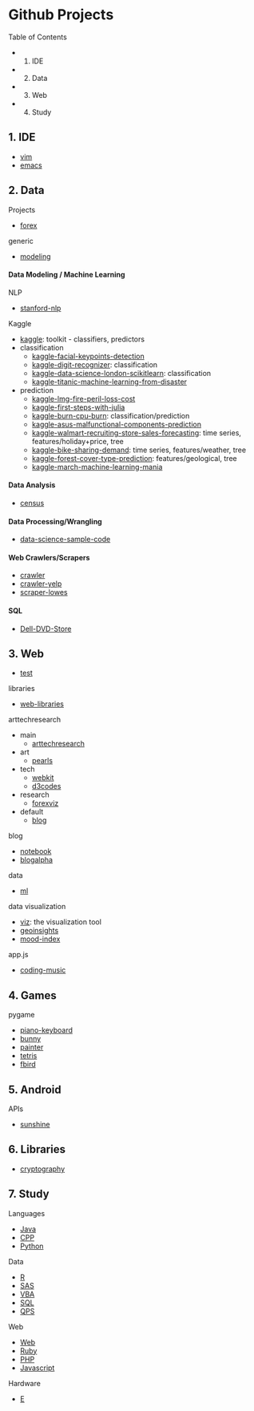 Github Projects
======

Table of Contents
- 1. IDE
- 2. Data
- 3. Web
- 4. Study

## 1. IDE
- [vim](https://github.com/KellyChan/vim)
- [emacs](https://github.com/KellyChan/emacs)

## 2. Data

Projects
- [forex](https://github.com/KellyChan/forex)


generic  
- [modeling](https://github.com/KellyChan/modeling)



#### Data Modeling / Machine Learning

NLP
- [stanford-nlp](https://github.com/KellyChan/stanford-nlp)

Kaggle
- [kaggle](https://github.com/KellyChan/kaggle): toolkit - classifiers, predictors
- classification
    - [kaggle-facial-keypoints-detection](https://github.com/KellyChan/kaggle-facial-keypoints-detection)
    - [kaggle-digit-recognizer](https://github.com/KellyChan/kaggle-digit-recognizer): classification
    - [kaggle-data-science-london-scikitlearn](https://github.com/KellyChan/kaggle-data-science-london-scikitlearn): classification
    - [kaggle-titanic-machine-learning-from-disaster](https://github.com/KellyChan/kaggle-titanic-machine-learning-from-disaster)
- prediction
    - [kaggle-lmg-fire-peril-loss-cost](https://github.com/KellyChan/kaggle-lmg-fire-peril-loss-cost)
    - [kaggle-first-steps-with-julia](https://github.com/KellyChan/kaggle-first-steps-with-julia)
    - [kaggle-burn-cpu-burn](https://github.com/KellyChan/kaggle-burn-cpu-burn): classification/prediction
    - [kaggle-asus-malfunctional-components-prediction](https://github.com/KellyChan/kaggle-asus-malfunctional-components-prediction)
    - [kaggle-walmart-recruiting-store-sales-forecasting](https://github.com/KellyChan/kaggle-walmart-recruiting-store-sales-forecasting): time series, features/holiday+price, tree
    - [kaggle-bike-sharing-demand](https://github.com/KellyChan/kaggle-bike-sharing-demand): time series, features/weather, tree
    - [kaggle-forest-cover-type-prediction](https://github.com/KellyChan/kaggle-forest-cover-type-prediction): features/geological, tree
    - [kaggle-march-machine-learning-mania](https://github.com/KellyChan/kaggle-march-machine-learning-mania)


#### Data Analysis
- [census](https://github.com/KellyChan/census)

#### Data Processing/Wrangling
- [data-science-sample-code](https://github.com/KellyChan/data-science-sample-code)

#### Web Crawlers/Scrapers
- [crawler](https://github.com/KellyChan/crawler)
- [crawler-yelp](https://github.com/KellyChan/crawler-yelp)
- [scraper-lowes](https://github.com/KellyChan/scraper-lowes)

#### SQL
- [Dell-DVD-Store](https://github.com/KellyChan/Dell-DVD-Store)


## 3. Web

- [test](https://github.com/KellyChan/test)

libraries
- [web-libraries](https://github.com/KellyChan/web-libraries)

arttechresearch
- main
    - [arttechresearch](https://github.com/KellyChan/arttechresearch)
- art
    - [pearls](https://github.com/KellyChan/pearls)
- tech
    - [webkit](https://github.com/KellyChan/webkit)
    - [d3codes](https://github.com/KellyChan/d3codes)
- research
    - [forexviz](https://github.com/KellyChan/forexviz)
- default
    - [blog](https://github.com/KellyChan/blog)


blog
- [notebook](https://github.com/KellyChan/notebook)
- [blogalpha](https://github.com/KellyChan/blogalpha)


data
- [ml](https://github.com/KellyChan/ml)

data visualization
- [viz](https://github.com/KellyChan/viz): the visualization tool
- [geoinsights](https://github.com/KellyChan/geoinsights)
- [mood-index](https://github.com/KellyChan/mood-index)

app.js
- [coding-music](https://github.com/KellyChan/coding-music)

## 4. Games

pygame

- [piano-keyboard](https://github.com/KellyChan/piano-keyboard)
- [bunny](https://github.com/KellyChan/bunny)
- [painter](https://github.com/KellyChan/painter)
- [tetris](https://github.com/KellyChan/tetris)
- [fbird](https://github.com/KellyChan/fbird)

## 5. Android

APIs
- [sunshine](https://github.com/KellyChan/sunshine)

## 6. Libraries

- [cryptography](https://github.com/KellyChan/cryptography)

## 7. Study

Languages
-  [Java](https://github.com/KellyChan/Java)
-  [CPP](https://github.com/KellyChan/CPP)
-  [Python](https://github.com/KellyChan/Python)

Data
-  [R](https://github.com/KellyChan/R)
-  [SAS](https://github.com/KellyChan/SAS)
-  [VBA](https://github.com/KellyChan/VBA)
-  [SQL](https://github.com/KellyChan/SQL)
-  [QPS](https://github.com/KellyChan/QPS)

Web
-  [Web](https://github.com/KellyChan/Web)
-  [Ruby](https://github.com/KellyChan/Ruby)
-  [PHP](https://github.com/KellyChan/PHP)
-  [Javascript](https://github.com/KellyChan/Javascript)

Hardware
-  [E](https://github.com/KellyChan/E)
